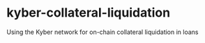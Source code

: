 # kyber-collateral-liquidation
Using the Kyber network for on-chain collateral liquidation in loans
